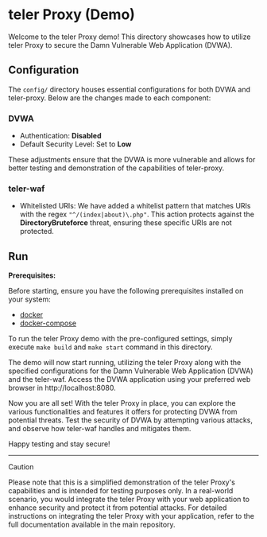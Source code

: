 # teler Proxy (Demo)

Welcome to the teler Proxy demo! This directory showcases how to utilize teler Proxy to secure the Damn Vulnerable Web Application (DVWA).

## Configuration

The `config/` directory houses essential configurations for both DVWA and teler-proxy. Below are the changes made to each component:

### DVWA

* Authentication: **Disabled**
* Default Security Level: Set to **Low**

These adjustments ensure that the DVWA is more vulnerable and allows for better testing and demonstration of the capabilities of teler-proxy.

### teler-waf

* Whitelisted URIs: We have added a whitelist pattern that matches URIs with the regex `"^/(index|about)\.php"`. This action protects against the **DirectoryBruteforce** threat, ensuring these specific URIs are not protected.

## Run

**Prerequisites:**

Before starting, ensure you have the following prerequisites installed on your system:

* [docker](https://docs.docker.com/engine/install/)
* [docker-compose](https://docs.docker.com/compose/install/)

To run the teler Proxy demo with the pre-configured settings, simply execute `make build` and `make start` command in this directory.

The demo will now start running, utilizing the teler Proxy along with the specified configurations for the Damn Vulnerable Web Application (DVWA) and the teler-waf. Access the DVWA application using your preferred web browser in http://localhost:8080.

Now you are all set! With the teler Proxy in place, you can explore the various functionalities and features it offers for protecting DVWA from potential threats. Test the security of DVWA by attempting various attacks, and observe how teler-waf handles and mitigates them.

Happy testing and stay secure!

---

> [!CAUTION]
> Please note that this is a simplified demonstration of the teler Proxy's capabilities and is intended for testing purposes only. In a real-world scenario, you would integrate the teler Proxy with your web application to enhance security and protect it from potential attacks. For detailed instructions on integrating the teler Proxy with your application, refer to the full documentation available in the main repository.